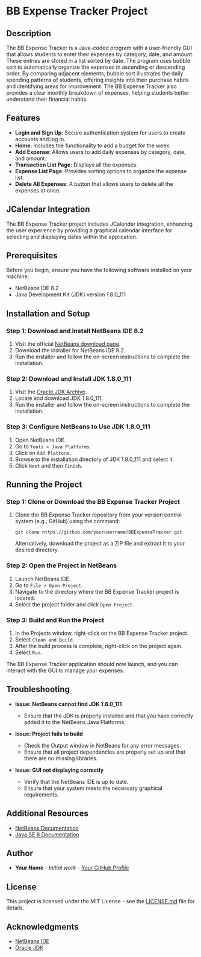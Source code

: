 # BB Expense Tracker Project

## Description
The BB Expense Tracker is a Java-coded program with a user-friendly GUI that allows students to enter their expenses by category, date, and amount. These entries are stored in a list sorted by date. The program uses bubble sort to automatically organize the expenses in ascending or descending order. By comparing adjacent elements, bubble sort illustrates the daily spending patterns of students, offering insights into their purchase habits and identifying areas for improvement. The BB Expense Tracker also provides a clear monthly breakdown of expenses, helping students better understand their financial habits.

## Features

- **Login and Sign Up**: Secure authentication system for users to create accounts and log in.
- **Home**: Includes the functionality to add a budget for the week.
- **Add Expense**: Allows users to add daily expenses by category, date, and amount.
- **Transaction List Page**: Displays all the expenses.
- **Expense List Page**: Provides sorting options to organize the expense list.
- **Delete All Expenses**: A button that allows users to delete all the expenses at once.

## JCalendar Integration
The BB Expense Tracker project includes JCalendar integration, enhancing the user experience by providing a graphical calendar interface for selecting and displaying dates within the application.

## Prerequisites
Before you begin, ensure you have the following software installed on your machine:

- NetBeans IDE 8.2
- Java Development Kit (JDK) version 1.8.0_111

## Installation and Setup

### Step 1: Download and Install NetBeans IDE 8.2
1. Visit the official [NetBeans download page](https://netbeans.apache.org/download/archive/index.html).
2. Download the installer for NetBeans IDE 8.2.
3. Run the installer and follow the on-screen instructions to complete the installation.

### Step 2: Download and Install JDK 1.8.0_111
1. Visit the [Oracle JDK Archive](https://www.oracle.com/java/technologies/javase/javase8-archive-downloads.html).
2. Locate and download JDK 1.8.0_111.
3. Run the installer and follow the on-screen instructions to complete the installation.

### Step 3: Configure NetBeans to Use JDK 1.8.0_111
1. Open NetBeans IDE.
2. Go to `Tools > Java Platforms`.
3. Click on `Add Platform`.
4. Browse to the installation directory of JDK 1.8.0_111 and select it.
5. Click `Next` and then `Finish`.

## Running the Project

### Step 1: Clone or Download the BB Expense Tracker Project
1. Clone the BB Expense Tracker repository from your version control system (e.g., GitHub) using the command:
   ```
   git clone https://github.com/yourusername/BBExpenseTracker.git
   ```
   Alternatively, download the project as a ZIP file and extract it to your desired directory.

### Step 2: Open the Project in NetBeans
1. Launch NetBeans IDE.
2. Go to `File > Open Project`.
3. Navigate to the directory where the BB Expense Tracker project is located.
4. Select the project folder and click `Open Project`.

### Step 3: Build and Run the Project
1. In the Projects window, right-click on the BB Expense Tracker project.
2. Select `Clean and Build`.
3. After the build process is complete, right-click on the project again.
4. Select `Run`.

The BB Expense Tracker application should now launch, and you can interact with the GUI to manage your expenses.

## Troubleshooting

- **Issue: NetBeans cannot find JDK 1.8.0_111**
  - Ensure that the JDK is properly installed and that you have correctly added it to the NetBeans Java Platforms.

- **Issue: Project fails to build**
  - Check the Output window in NetBeans for any error messages.
  - Ensure that all project dependencies are properly set up and that there are no missing libraries.

- **Issue: GUI not displaying correctly**
  - Verify that the NetBeans IDE is up to date.
  - Ensure that your system meets the necessary graphical requirements.

## Additional Resources

- [NetBeans Documentation](https://netbeans.apache.org/kb/docs/)
- [Java SE 8 Documentation](https://docs.oracle.com/javase/8/docs/)

## Author
- **Your Name** - *Initial work* - [Your GitHub Profile](https://github.com/yourusername)

## License
This project is licensed under the MIT License - see the [LICENSE.md](LICENSE.md) file for details.

## Acknowledgments
- [NetBeans IDE](https://netbeans.apache.org/)
- [Oracle JDK](https://www.oracle.com/java/)

